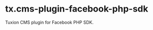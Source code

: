 tx.cms-plugin-facebook-php-sdk
==============================

Tuxion CMS plugin for Facebook PHP SDK.
